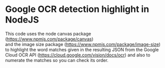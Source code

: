 # Google OCR detection highlight in NodeJS
This code uses the node canvas package (https://www.npmjs.com/package/canvas) <br />
and the image size package (https://www.npmjs.com/package/image-size) <br />
to highlight the word matches given in the resulting JSON from the Google Cloud OCR API (https://cloud.google.com/vision/docs/ocr) and also to numerate the matches so you can check its order.
<br /><br />
